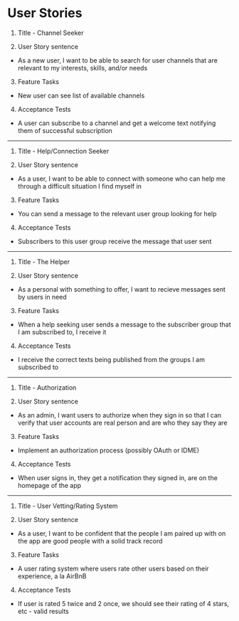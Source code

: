 # User Stories


1. Title - Channel Seeker

2. User Story sentence

  - As a new user, I want to be able to search for user channels that are relevant to my interests, skills, and/or needs

3. Feature Tasks

  - New user can see list of available channels

4. Acceptance Tests

  - A user can subscribe to a channel and get a welcome text notifying them of successful subscription

----------------------

1. Title - Help/Connection Seeker

2. User Story sentence

  - As a user, I want to be able to connect with someone who can help me through a difficult situation I find myself in

3. Feature Tasks

  - You can send a message to the relevant user group looking for help

4. Acceptance Tests

  - Subscribers to this user group receive the message that user sent

-----------------------

1. Title - The Helper

2. User Story sentence

  - As a personal with something to offer, I want to recieve messages sent by users in need

3. Feature Tasks

  - When a help seeking user sends a message to the subscriber group that I am subscribed to, I receive it

4. Acceptance Tests

  - I receive the correct texts being published from the groups I am subscribed to


----------------------

1. Title - Authorization

2. User Story sentence

  - As an admin, I want users to authorize when they sign in so that I can verify that user accounts are real person and are who they say they are

3. Feature Tasks

  - Implement an authorization process (possibly OAuth or IDME)

4. Acceptance Tests

  - When user signs in, they get a notification they signed in, are on the homepage of the app

------

1. Title - User Vetting/Rating System

2. User Story sentence

  - As a user, I want to be confident that the people I am paired up with on the app are good people with a solid track record

3. Feature Tasks

  - A user rating system where users rate other users based on their experience, a la AirBnB

4. Acceptance Tests

  - If user is rated 5 twice and 2 once, we should see their rating of 4 stars, etc - valid results


